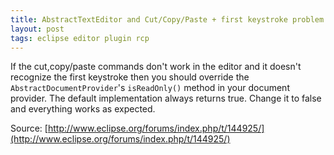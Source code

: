 ```yaml
---
title: AbstractTextEditor and Cut/Copy/Paste + first keystroke problem
layout: post
tags: eclipse editor plugin rcp
---
```


If the cut,copy/paste commands don't work in the editor and it doesn't recognize the first keystroke then you should override the `AbstractDocumentProvider`'s `isReadOnly()` method in your document provider. The default implementation always returns true. Change it to false and everything works as expected.

Source:
[http://www.eclipse.org/forums/index.php/t/144925/](http://www.eclipse.org/forums/index.php/t/144925/)
